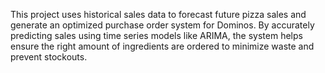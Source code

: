 This project uses historical sales data to forecast future pizza sales and generate an optimized purchase order system for Dominos. By accurately predicting sales using time series models like ARIMA, the system helps ensure the right amount of ingredients are ordered to minimize waste and prevent stockouts.
